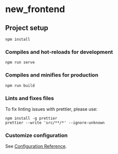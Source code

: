 # new_frontend

## Project setup
```
npm install
```

### Compiles and hot-reloads for development
```
npm run serve
```

### Compiles and minifies for production
```
npm run build
```

### Lints and fixes files
To fix linting issues with prettier, please use:
```
npm install -g prettier
prettier --write 'src/**/*' --ignore-unknown
```

### Customize configuration
See [Configuration Reference](https://cli.vuejs.org/config/).
